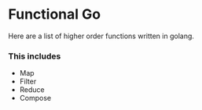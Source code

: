 # Functional Go
Here are a list of higher order functions written in golang.

### This includes 
- Map
- Filter 
- Reduce
- Compose
